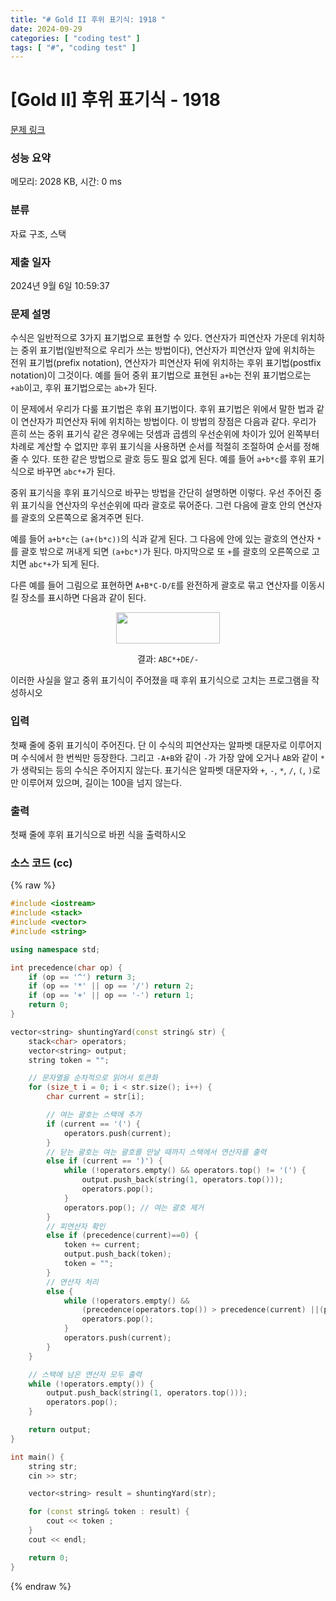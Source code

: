 ```yaml
---
title: "# Gold II 후위 표기식: 1918 "
date: 2024-09-29
categories: [ "coding test" ]
tags: [ "#", "coding test" ]
---
```


# [Gold II] 후위 표기식 - 1918 

[문제 링크](https://www.acmicpc.net/problem/1918) 

### 성능 요약

메모리: 2028 KB, 시간: 0 ms

### 분류

자료 구조, 스택

### 제출 일자

2024년 9월 6일 10:59:37

### 문제 설명

<p>수식은 일반적으로 3가지 표기법으로 표현할 수 있다. 연산자가 피연산자 가운데 위치하는 중위 표기법(일반적으로 우리가 쓰는 방법이다), 연산자가 피연산자 앞에 위치하는 전위 표기법(prefix notation), 연산자가 피연산자 뒤에 위치하는 후위 표기법(postfix notation)이 그것이다. 예를 들어 중위 표기법으로 표현된 <code>a+b</code>는 전위 표기법으로는 <code>+ab</code>이고, 후위 표기법으로는 <code>ab+</code>가 된다.</p>

<p>이 문제에서 우리가 다룰 표기법은 후위 표기법이다. 후위 표기법은 위에서 말한 법과 같이 연산자가 피연산자 뒤에 위치하는 방법이다. 이 방법의 장점은 다음과 같다. 우리가 흔히 쓰는 중위 표기식 같은 경우에는 덧셈과 곱셈의 우선순위에 차이가 있어 왼쪽부터 차례로 계산할 수 없지만 후위 표기식을 사용하면 순서를 적절히 조절하여 순서를 정해줄 수 있다. 또한 같은 방법으로 괄호 등도 필요 없게 된다. 예를 들어 <code>a+b*c</code>를 후위 표기식으로 바꾸면 <code>abc*+</code>가 된다.</p>

<p>중위 표기식을 후위 표기식으로 바꾸는 방법을 간단히 설명하면 이렇다. 우선 주어진 중위 표기식을 연산자의 우선순위에 따라 괄호로 묶어준다. 그런 다음에 괄호 안의 연산자를 괄호의 오른쪽으로 옮겨주면 된다.</p>

<p>예를 들어 <code>a+b*c</code>는 <code>(a+(b*c))</code>의 식과 같게 된다. 그 다음에 안에 있는 괄호의 연산자 <code>*</code>를 괄호 밖으로 꺼내게 되면 <code>(a+bc*)</code>가 된다. 마지막으로 또 <code>+</code>를 괄호의 오른쪽으로 고치면 <code>abc*+</code>가 되게 된다.</p>

<p>다른 예를 들어 그림으로 표현하면 <code>A+B*C-D/E</code>를 완전하게 괄호로 묶고 연산자를 이동시킬 장소를 표시하면 다음과 같이 된다.</p>

<p style="text-align: center;"><img alt="" src="" style="width: 166px; height: 50px;"></p>

<p style="text-align: center;">결과: <code>ABC*+DE/-</code></p>

<p>이러한 사실을 알고 중위 표기식이 주어졌을 때 후위 표기식으로 고치는 프로그램을 작성하시오</p>

### 입력 

 <p>첫째 줄에 중위 표기식이 주어진다. 단 이 수식의 피연산자는 알파벳 대문자로 이루어지며 수식에서 한 번씩만 등장한다. 그리고 <code>-A+B</code>와 같이 <code>-</code>가 가장 앞에 오거나 <code>AB</code>와 같이 <code>*</code>가 생략되는 등의 수식은 주어지지 않는다. 표기식은 알파벳 대문자와 <code>+</code>, <code>-</code>, <code>*</code>, <code>/</code>, <code>(</code>, <code>)</code>로만 이루어져 있으며, 길이는 100을 넘지 않는다. </p>

### 출력 

 <p>첫째 줄에 후위 표기식으로 바뀐 식을 출력하시오</p>


### 소스 코드 (cc)
{% raw %}
```cc
#include <iostream>
#include <stack>
#include <vector>
#include <string>

using namespace std;

int precedence(char op) {
	if (op == '^') return 3;
	if (op == '*' || op == '/') return 2;
	if (op == '+' || op == '-') return 1;
	return 0;
}

vector<string> shuntingYard(const string& str) {
	stack<char> operators;
	vector<string> output;
	string token = "";

	// 문자열을 순차적으로 읽어서 토큰화
	for (size_t i = 0; i < str.size(); i++) {
		char current = str[i];

		// 여는 괄호는 스택에 추가
		if (current == '(') {
			operators.push(current);
		}
		// 닫는 괄호는 여는 괄호를 만날 때까지 스택에서 연산자를 출력
		else if (current == ')') {
			while (!operators.empty() && operators.top() != '(') {
				output.push_back(string(1, operators.top()));
				operators.pop();
			}
			operators.pop(); // 여는 괄호 제거
		}
		// 피연산자 확인
		else if (precedence(current)==0) {
			token += current;
			output.push_back(token); 
			token = "";
		}
		// 연산자 처리
		else {
			while (!operators.empty() &&
				(precedence(operators.top()) > precedence(current) ||(precedence(operators.top()) == precedence(current)))) {output.push_back(string(1, operators.top()));
				operators.pop();
			}
			operators.push(current);
		}
	}

	// 스택에 남은 연산자 모두 출력
	while (!operators.empty()) {
		output.push_back(string(1, operators.top()));
		operators.pop();
	}

	return output;
}

int main() {
	string str; 
	cin >> str;

	vector<string> result = shuntingYard(str);

	for (const string& token : result) {
		cout << token ;
	}
	cout << endl;

	return 0;
}
```
{% endraw %}
